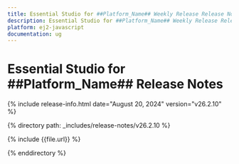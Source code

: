 ```yaml
---
title: Essential Studio for ##Platform_Name## Weekly Release Release Notes  
description: Essential Studio for ##Platform_Name## Weekly Release Release Notes  
platform: ej2-javascript
documentation: ug
---
```


# Essential Studio for ##Platform_Name##  Release Notes  

{% include release-info.html date="August 20, 2024"  version="v26.2.10" %}

{% directory path: _includes/release-notes/v26.2.10 %}

{% include {{file.url}} %}

{% enddirectory %}